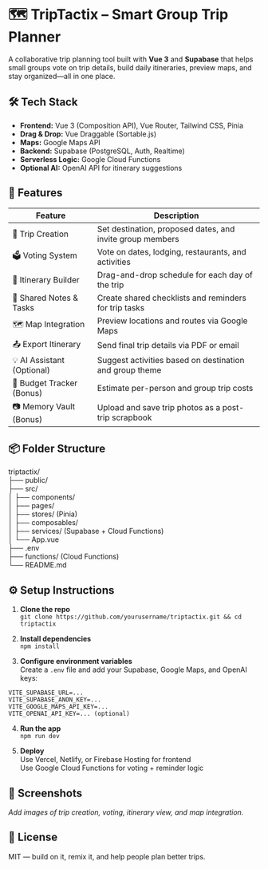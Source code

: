 # 🗺️ TripTactix – Smart Group Trip Planner

A collaborative trip planning tool built with **Vue 3** and **Supabase** that helps small groups vote on trip details, build daily itineraries, preview maps, and stay organized—all in one place.

## 🛠 Tech Stack

- **Frontend:** Vue 3 (Composition API), Vue Router, Tailwind CSS, Pinia  
- **Drag & Drop:** Vue Draggable (Sortable.js)  
- **Maps:** Google Maps API  
- **Backend:** Supabase (PostgreSQL, Auth, Realtime)  
- **Serverless Logic:** Google Cloud Functions  
- **Optional AI:** OpenAI API for itinerary suggestions  

## 🚀 Features

| Feature                  | Description                                                              |
|--------------------------|--------------------------------------------------------------------------|
| 🧳 Trip Creation          | Set destination, proposed dates, and invite group members                |
| 🗳️ Voting System          | Vote on dates, lodging, restaurants, and activities                      |
| 📅 Itinerary Builder      | Drag-and-drop schedule for each day of the trip                          |
| 📝 Shared Notes & Tasks   | Create shared checklists and reminders for trip tasks                    |
| 🗺️ Map Integration        | Preview locations and routes via Google Maps                             |
| 📤 Export Itinerary       | Send final trip details via PDF or email                                 |
| 💡 AI Assistant (Optional)| Suggest activities based on destination and group theme                  |
| 💸 Budget Tracker (Bonus) | Estimate per-person and group trip costs                                 |
| 📷 Memory Vault (Bonus)   | Upload and save trip photos as a post-trip scrapbook                     |

## 📦 Folder Structure

triptactix/  
├── public/  
├── src/  
│   ├── components/  
│   ├── pages/  
│   ├── stores/ (Pinia)  
│   ├── composables/  
│   ├── services/ (Supabase + Cloud Functions)  
│   └── App.vue  
├── .env  
├── functions/ (Cloud Functions)  
└── README.md  

## ⚙️ Setup Instructions

1. **Clone the repo**  
   `git clone https://github.com/yourusername/triptactix.git && cd triptactix`

2. **Install dependencies**  
   `npm install`

3. **Configure environment variables**  
   Create a `.env` file and add your Supabase, Google Maps, and OpenAI keys:

```
VITE_SUPABASE_URL=...
VITE_SUPABASE_ANON_KEY=...
VITE_GOOGLE_MAPS_API_KEY=...
VITE_OPENAI_API_KEY=... (optional)
```

4. **Run the app**  
   `npm run dev`

5. **Deploy**  
   Use Vercel, Netlify, or Firebase Hosting for frontend  
   Use Google Cloud Functions for voting + reminder logic

## 📸 Screenshots

_Add images of trip creation, voting, itinerary view, and map integration._

## 📄 License

MIT — build on it, remix it, and help people plan better trips.
